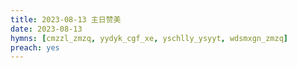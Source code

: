 ```yaml
---
title: 2023-08-13 主日赞美
date: 2023-08-13
hymns: [cmzzl_zmzq, yydyk_cgf_xe, yschlly_ysyyt, wdsmxgn_zmzq]
preach: yes
---
```


